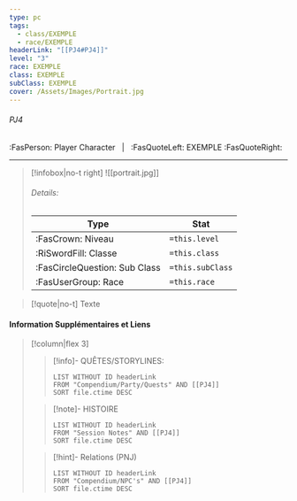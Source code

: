 ```yaml
---
type: pc
tags:
  - class/EXEMPLE
  - race/EXEMPLE
headerLink: "[[PJ4#PJ4]]"
level: "3"
race: EXEMPLE
class: EXEMPLE
subClass: EXEMPLE
cover: /Assets/Images/Portrait.jpg
---
```


###### PJ4
:FasPerson: Player Character &nbsp; | &nbsp; :FasQuoteLeft: EXEMPLE :FasQuoteRight:
___
> [!infobox|no-t right]
> ![[portrait.jpg]]
> ###### Details:
> | Type | Stat |
> | ---- | ---- |
> | :FasCrown: Niveau   | `=this.level` |
> | :RiSwordFill: Classe |  `=this.class`|
> | :FasCircleQuestion: Sub Class |  `=this.subClass`|
> |  :FasUserGroup: Race |  `=this.race`|

> [!quote|no-t]
> Texte
 
#### Information Supplémentaires et Liens
> [!column|flex 3]
>> [!info]- QUÊTES/STORYLINES:
>>```dataview
>>LIST WITHOUT ID headerLink
>>FROM "Compendium/Party/Quests" AND [[PJ4]]
>>SORT file.ctime DESC
>
>>[!note]- HISTOIRE
>>```dataview
>>LIST WITHOUT ID headerLink
>>FROM "Session Notes" AND [[PJ4]]
>>SORT file.ctime DESC
>
>>[!hint]- Relations (PNJ)
>>```dataview
>>LIST WITHOUT ID headerLink
>>FROM "Compendium/NPC's" AND [[PJ4]]
>>SORT file.ctime DESC
>>
```image-layout-masonry-3

```